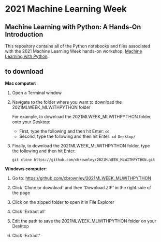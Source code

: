 # 2021 Machine Learning Week

## Machine Learning with Python: A Hands-On Introduction

This repository contains all of the Python notebooks and files associated with the 2021 Machine Learning Week hands-on workshop, [Machine Learning with Python](https://www.predictiveanalyticsworld.com/machinelearningweek/workshops/machine-learning-with-python-a-hands-on-introduction/).


## to download

**Mac computer:**

1. Open a Terminal window

2. Navigate to the folder where you want to download the 2021MLWEEK_MLWITHPYTHON folder

    For example, to download the 2021MLWEEK_MLWITHPYTHON folder onto your Desktop:
    - First, type the following and then hit Enter: `cd`
    - Second, type the following and then hit Enter: `cd Desktop/`

3. Finally, to download the 2021MLWEEK_MLWITHPYTHON folder, type the following and then hit Enter:

    `git clone https://github.com/cbrownley/2021MLWEEK_MLWITHPYTHON.git`


**Windows computer:**

1. Go to: https://github.com/cbrownley/2021MLWEEK_MLWITHPYTHON

2. Click 'Clone or download' and then 'Download ZIP' in the right side of the page

3. Click on the zipped folder to open it in File Explorer

4. Click 'Extract all'

5. Edit the path to save the 2021MLWEEK_MLWITHPYTHON folder on your Desktop

6. Click 'Extract'
